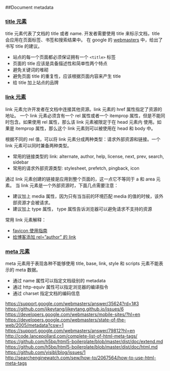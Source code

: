##Document metadata

### [title 元素](https://html.spec.whatwg.org/multipage/semantics.html#the-title-element)
title 元素代表了文档的 title 或者 name. 开发者需要使用 title 来标示文档，title 会应用在页面标签、书签和搜索结果中。
在 google 的 [webmasters](https://support.google.com/webmasters/answer/35624?rd=1#3) 中，给出了书写 title 的建议。

* 站点的每一个页面都必须保证拥有一个 `<title>` 标签
* 页面的 title 应该是具备描述性和简单性两个特点
* 避免关键词的堆砌
* 避免页面 title 的重复性，应该根据页面内容来产生 title
* 给 title 加上站点的品牌

### [link 元素](https://html.spec.whatwg.org/multipage/semantics.html#the-link-element)
link 元素允许开发者在文档中连接其他资源。link 元素的 href 属性指定了资源的地址。
一个 link 元素必须含有一个 rel 属性或者一个 itemprop 属性，但是不能同时包含。如果使用 rel 属性，那么该 link 元素被限定于在 head 元素内
使用。如果是 itemprop 属性，那么这个 link 元素则可以被使用在 head 和 body 中。

根据不同的 rel 值，可以将 link 元素分成两种类型：请求外部资源和链接。一个 link 元素可以同时兼备两种类型。
* 常用的链接类型的 link: alternate, author, help, license, next, prev, search, sidebar
* 常用的请求外部资源类型: stylesheet, prefetch, pingback, icon

通过 link 元素创建的链接是应用到整个页面的，这一点它不等同于 a 和 area 元素。
当 link 元素是一个外部资源时，下面几点需要注意：
* 建议加上 media 属性，因为只有当当前的环境匹配 media  的值的时候，该外部资源才会被请求。
* 建议加上 type 属性， type 属性告诉浏览器可以避免请求不支持的资源

常用 link 元素解释：
* [favicon 使用指南](https://github.com/audreyr/favicon-cheat-sheet)
* [给博客添加 rel=”author” 的 link](http://googlewebmastercentral.blogspot.com/2013/08/relauthor-frequently-asked-advanced.html)



### [meta 元素](https://html.spec.whatwg.org/multipage/semantics.html#the-meta-element)
meta 元素用于表现各种不能够使用 title, base, link, style 和 scripts 元素不能表示的 meta 数据。

 * 通过 name 属性可以指定文档级别的 metadata
 * 通过 http-equiv 属性可以指定浏览器的编译指令
 * 通过 charset 指定文档的编码信息
 
 

https://support.google.com/webmasters/answer/35624?rd=1#3
https://github.com/jikeytang/jikeytang.github.io/issues/6
https://developers.google.com/webmasters/mobile-sites/?hl=en
https://developers.google.com/webmasters/state-of-the-web/2005/metadata?csw=1
https://support.google.com/webmasters/answer/79812?hl=en
http://code.lancepollard.com/complete-list-of-html-meta-tags/
https://github.com/h5bp/html5-boilerplate/blob/master/dist/doc/extend.md
https://github.com/h5bp/html5-boilerplate/blob/master/dist/doc/html.md
https://github.com/yisibl/blog/issues/1
http://searchenginewatch.com/sew/how-to/2067564/how-to-use-html-meta-tags

